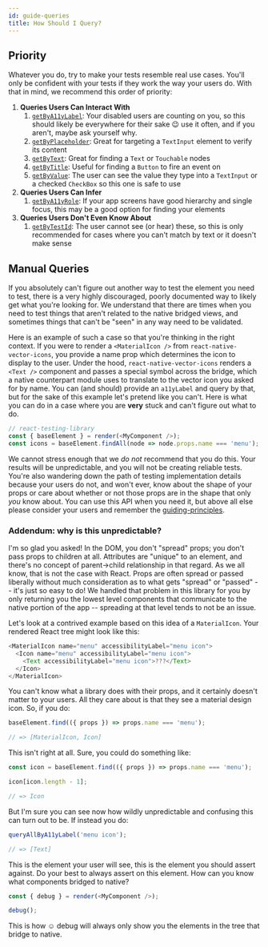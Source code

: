 ```yaml
---
id: guide-queries
title: How Should I Query?
---
```


## Priority

Whatever you do, try to make your tests resemble real use cases. You'll only be confident with your
tests if they work the way your users do. With that in mind, we recommend this order of priority:

1. **Queries Users Can Interact With**
   1. [`getByA11yLabel`](api-queries#bya11ylabel): Your disabled users are counting on you, so this
      should likely be everywhere for their sake 😉 use it often, and if you aren't, maybe ask
      yourself why.
   1. [`getByPlaceholder`](api-queries#byplaceholder): Great for targeting a `TextInput` element to
      verify its content
   1. [`getByText`](api-queries#bytext): Great for finding a `Text` or `Touchable` nodes
   1. [`getByTitle`](api-queries#bytitle): Useful for finding a `Button` to fire an event on
   1. [`getByValue`](api-queries#byvalue): The user can see the value they type into a `TextInput`
      or a checked `CheckBox` so this one is safe to use
1. **Queries Users Can Infer**
   1. [`getByA11yRole`](api-queries#bya11yrole): If your app screens have good hierarchy and single
      focus, this may be a good option for finding your elements
1. **Queries Users Don't Even Know About**
   1. [`getByTestId`](api-queries#bytestid): The user cannot see (or hear) these, so this is only
      recommended for cases where you can't match by text or it doesn't make sense

## Manual Queries

If you absolutely can't figure out another way to test the element you need to test, there is a very
highly discouraged, poorly documented way to likely get what you're looking for. We understand that
there are times when you need to test things that aren't related to the native bridged views, and
sometimes things that can't be "seen" in any way need to be validated.

Here is an example of such a case so that you're thinking in the right context. If you were to
render a `<MaterialIcon />` from `react-native-vector-icons`, you provide a name prop which
determines the icon to display to the user. Under the hood, `react-native-vector-icons` renders a
`<Text />` component and passes a special symbol across the bridge, which a native counterpart
module uses to translate to the vector icon you asked for by name. You can (and should) provide an
`a11yLabel` and query by that, but for the sake of this example let's pretend like you can't. Here
is what you can do in a case where you are **very** stuck and can't figure out what to do.

```javascript
// react-testing-library
const { baseElement } = render(<MyComponent />);
const icons = baseElement.findAll(node => node.props.name === 'menu');
```

We cannot stress enough that we _do not_ recommend that you do this. Your results will be
unpredictable, and you will not be creating reliable tests. You're also wandering down the path of
testing implementation details because your users do not, and won't ever, know about the shape of
your props or care about whether or not those props are in the shape that only _you_ know about. You
can use this API when you need it, but above all else please consider your users and remember the
[guiding-principles](guiding-principles.md).

### Addendum: why is this unpredictable?

I'm so glad you asked! In the DOM, you don't "spread" props; you don't pass props to children at
all. Attributes are "unique" to an element, and there's no concept of parent->child relationship in
that regard. As we all know, that is not the case with React. Props are often spread or passed
liberally without much consideration as to what gets "spread" or "passed" -- it's just so easy to
do! We handled that problem in this library for you by only returning you the lowest level
components that communicate to the native portion of the app -- spreading at that level tends to not
be an issue.

Let's look at a contrived example based on this idea of a `MaterialIcon`. Your rendered React tree
might look like this:

```javascript
<MaterialIcon name="menu" accessibilityLabel="menu icon">
  <Icon name="menu" accessibilityLabel="menu icon">
    <Text accessibilityLabel="menu icon">???</Text>
  </Icon>
</MaterialIcon>
```

You can't know what a library does with their props, and it certainly doesn't matter to your users.
All they care about is that they see a material design icon. So, if you do:

```javascript
baseElement.find(({ props }) => props.name === 'menu');

// => [MaterialIcon, Icon]
```

This isn't right at all. Sure, you could do something like:

```javascript
const icon = baseElement.find(({ props }) => props.name === 'menu');

icon[icon.length - 1];

// => Icon
```

But I'm sure you can see now how wildly unpredictable and confusing this can turn out to be. If
instead you do:

```javascript
queryAllByA11yLabel('menu icon');

// => [Text]
```

This is the element your user will see, this is the element you should assert against. Do your best
to always assert on this element. How can you know what components bridged to native?

```javascript
const { debug } = render(<MyComponent />);

debug();
```

This is how ☺️ debug will always only show you the elements in the tree that bridge to native.
